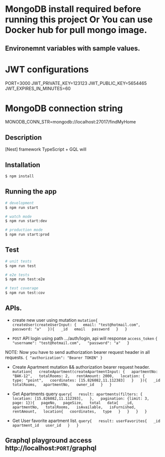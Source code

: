 # MongoDB install required before running this project Or You can use Docker hub for pull mongo image.

## Environemnt variables with sample values.
# JWT configurations
PORT=3000
JWT_PRIVATE_KEY=123123
JWT_PUBLIC_KEY=5654465
JWT_EXPIRES_IN_MINUTES=60

# MongoDB connection string
MONODB_CONN_STR=mongodb://localhost:27017/findMyHome

## Description

[Nest] framework TypeScript + GQL will

## Installation

```bash
$ npm install
```

## Running the app

```bash
# development
$ npm run start

# watch mode
$ npm run start:dev

# production mode
$ npm run start:prod
```

## Test

```bash
# unit tests
$ npm run test

# e2e tests
$ npm run test:e2e

# test coverage
$ npm run test:cov
```

## APIs.

- create new user using mutation
    `mutation{  
    createUser(createUserInput: {  
        email: "test@hotmail.com",  
        password: "a"  
    }){  
        _id  
        email  
        password  
    }  
    }`  

- `POST` API login using path .../auth/login, api will response `access_token`
`{  
    "username": "test@hotmail.com",  
    "password": "a"  
}`

NOTE: Now you have to send authorization bearer request header in all requests.
`{ "authorization": "Bearer TOKEN" }`

- Create Apartment mutation && authorization bearer request header.
`mutation{  
  createApartment(createApartmentInput: {  
   apartmentNo: "BAK-12",  
    totalRooms: 2,  
    rentAmount: 2000,  
    location: {  
      type: "point",  
      coordinates: [15.826082,11.112383]  
    }  
  }){  
   _id  
    totalRooms,  
    apartmentNo,  
    owner_id  
  }  
}`  

- Get Apartments query
`query{  
  result: apartments(filters: {  
    location: [15.826082,11.112393],  
  },  
    pagination: {limit: 3, page: 1}){  
    pageNo,  
      pageSize,  
      total  
    data{  
      _id,  
      apartmentNo,  
      totalRooms,  
      isAvailable,  
      isFurnished,  
      rentAmount,  
      location{  
        coordinates,  
        type  
      }  
    }  
  }  
}`  

- Get User favorite apartment list.
`query{  
  result: userFavorites{  
   _id  
    apartment_id  
    user_id  
  }  
}`  

## Graphql playground access http://localhost:`PORT`/graphql